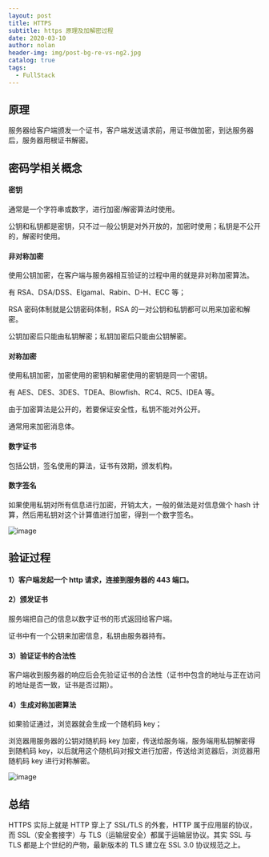 ```yaml
---
layout: post
title: HTTPS
subtitle: https 原理及加解密过程
date: 2020-03-10
author: nolan
header-img: img/post-bg-re-vs-ng2.jpg
catalog: true
tags:
  - FullStack
---
```


## 原理

服务器给客户端颁发一个证书，客户端发送请求前，用证书做加密，到达服务器后，服务器用根证书解密。

## 密码学相关概念

#### 密钥

通常是一个字符串或数字，进行加密/解密算法时使用。

公钥和私钥都是密钥，只不过一般公钥是对外开放的，加密时使用；私钥是不公开的，解密时使用。

#### 非对称加密

使用公钥加密，在客户端与服务器相互验证的过程中用的就是非对称加密算法。

有 RSA、DSA/DSS、Elgamal、Rabin、D-H、ECC 等；

RSA 密码体制就是公钥密码体制，RSA 的一对公钥和私钥都可以用来加密和解密。

公钥加密后只能由私钥解密；私钥加密后只能由公钥解密。

#### 对称加密

使用私钥加密，加密使用的密钥和解密使用的密钥是同一个密钥。

有 AES、DES、3DES、TDEA、Blowfish、RC4、RC5、IDEA 等。

由于加密算法是公开的，若要保证安全性，私钥不能对外公开。

通常用来加密消息体。

#### 数字证书

包括公钥，签名使用的算法，证书有效期，颁发机构。

#### 数字签名

如果使用私钥对所有信息进行加密，开销太大，一般的做法是对信息做个 hash 计算，然后用私钥对这个计算值进行加密，得到一个数字签名。

![image](https://tva1.sinaimg.cn/large/00831rSTgy1gcr6cunoamj30jb08l3z7.jpg)

## 验证过程

#### 1）客户端发起一个 http 请求，连接到服务器的 443 端口。

#### 2）颁发证书

服务端把自己的信息以数字证书的形式返回给客户端。

证书中有一个公钥来加密信息，私钥由服务器持有。

#### 3）验证证书的合法性

客户端收到服务器的响应后会先验证证书的合法性（证书中包含的地址与正在访问的地址是否一致，证书是否过期）。

#### 4）生成对称加密算法

如果验证通过，浏览器就会生成一个随机码 key；

浏览器用服务器的公钥对随机码 key 加密，传送给服务端，服务端用私钥解密得到随机码 key，以后就用这个随机码对报文进行加密，传送给浏览器后，浏览器用随机码 key 进行对称解密。

![image](https://tva1.sinaimg.cn/large/00831rSTgy1gcr795ljgwj30u012wafq.jpg)

## 总结

HTTPS 实际上就是 HTTP 穿上了 SSL/TLS 的外套，HTTP 属于应用层的协议，而 SSL（安全套接字）与 TLS（运输层安全）都属于运输层协议。其实 SSL 与 TLS 都是上个世纪的产物，最新版本的 TLS 建立在 SSL 3.0 协议规范之上。
